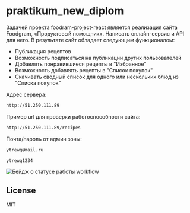 # praktikum_new_diplom
Задачей проекта foodram-project-react является реализация сайта Foodgram, «Продуктовый помощник». Написать онлайн-сервис и API для него.
В результате сайт обладает следующим функционалом:
- Публикация рецептов
- Возможность подписаться на публикации других пользователей
- Добавлять понравившиеся рецепты в "Избранное"
- Возможность добавлять рецепты в "Список покупок"
- Скачивать сводный список для одного или нескольких блюд из "Списка покупок"

Адрес сервера:
```sh
http://51.250.111.89
```
Пример url для проверки работоспособности сайта:
```sh
http://51.250.111.89/recipes
```
Почта/пароль от админ зоны:
```sh
ytrewq@mail.ru
```
```sh
ytrewq1234
```


![Бейдж о статусе работы workflow](https://github.com/NikitaMikhailovich/foodgram-project-react/actions/workflows/foodgram_workflow.yml/badge.svg)

## License

MIT